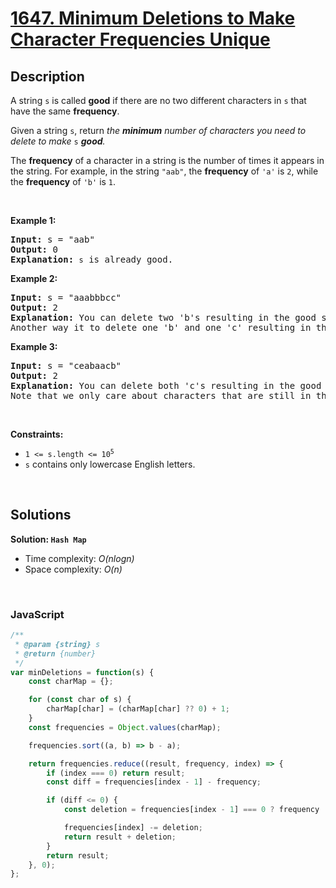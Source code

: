 # [1647. Minimum Deletions to Make Character Frequencies Unique](https://leetcode.com/problems/minimum-deletions-to-make-character-frequencies-unique)

## Description

<div class="xFUwe" data-track-load="description_content"><p>A string <code>s</code> is called <strong>good</strong> if there are no two different characters in <code>s</code> that have the same <strong>frequency</strong>.</p>

<p>Given a string <code>s</code>, return<em> the <strong>minimum</strong> number of characters you need to delete to make </em><code>s</code><em> <strong>good</strong>.</em></p>

<p>The <strong>frequency</strong> of a character in a string is the number of times it appears in the string. For example, in the string <code>"aab"</code>, the <strong>frequency</strong> of <code>'a'</code> is <code>2</code>, while the <strong>frequency</strong> of <code>'b'</code> is <code>1</code>.</p>

<p>&nbsp;</p>
<p><strong class="example">Example 1:</strong></p>

<pre><strong>Input:</strong> s = "aab"
<strong>Output:</strong> 0
<strong>Explanation:</strong> <code>s</code> is already good.
</pre>

<p><strong class="example">Example 2:</strong></p>

<pre><strong>Input:</strong> s = "aaabbbcc"
<strong>Output:</strong> 2
<strong>Explanation:</strong> You can delete two 'b's resulting in the good string "aaabcc".
Another way it to delete one 'b' and one 'c' resulting in the good string "aaabbc".</pre>

<p><strong class="example">Example 3:</strong></p>

<pre><strong>Input:</strong> s = "ceabaacb"
<strong>Output:</strong> 2
<strong>Explanation:</strong> You can delete both 'c's resulting in the good string "eabaab".
Note that we only care about characters that are still in the string at the end (i.e. frequency of 0 is ignored).
</pre>

<p>&nbsp;</p>
<p><strong>Constraints:</strong></p>

<ul>
	<li><code>1 &lt;= s.length &lt;= 10<sup>5</sup></code></li>
	<li><code>s</code>&nbsp;contains only lowercase English letters.</li>
</ul>
</div>

<p>&nbsp;</p>

## Solutions

**Solution: `Hash Map`**
- Time complexity: <em>O(nlogn)</em>
- Space complexity: <em>O(n)</em>

<p>&nbsp;</p>

### **JavaScript**

```js
/**
 * @param {string} s
 * @return {number}
 */
var minDeletions = function(s) {
    const charMap = {};

    for (const char of s) {
        charMap[char] = (charMap[char] ?? 0) + 1;
    }
    const frequencies = Object.values(charMap);

    frequencies.sort((a, b) => b - a);

    return frequencies.reduce((result, frequency, index) => {
        if (index === 0) return result;
        const diff = frequencies[index - 1] - frequency;

        if (diff <= 0) {
            const deletion = frequencies[index - 1] === 0 ? frequency : 1 - diff;

            frequencies[index] -= deletion;
            return result + deletion; 
        }
        return result;
    }, 0);
};
```
